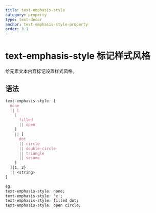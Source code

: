 ```yaml
---
title: text-emphasis-style
category: property
type: text-decor
anchor: text-emphasis-style-property
order: 3.1
---
```


# text-emphasis-style 标记样式风格

给元素文本内容标记设置样式风格。

## 语法

```css
text-emphasis-style: [
  none
  || [
    [
      filled
      || open
    ]
    || [
      dot
      || circle
      || double-circle
      || triangle
      || sesame
    ]
  ]{1, 2}
  || <string>
]

eg:
text-emphasis-style: none;
text-emphasis-style: 'x';
text-emphasis-style: filled dot;
text-emphasis-style: open circle;
```
